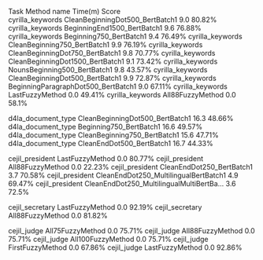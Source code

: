 Task                  Method name                                 Time(m) Score   
cyrilla_keywords      CleanBeginningDot500_BertBatch1                 9.0 80.82%
cyrilla_keywords      BeginningEnd1500_BertBatch1                     9.6 76.88%
cyrilla_keywords      Beginning750_BertBatch1                         9.4 76.49%
cyrilla_keywords      CleanBeginning750_BertBatch1                    9.9 76.19%
cyrilla_keywords      CleanBeginningDot750_BertBatch1                 9.8 70.77%
cyrilla_keywords      CleanBeginningDot1500_BertBatch1                9.1 73.42%
cyrilla_keywords      NounsBeginning500_BertBatch1                    9.8 43.57%
cyrilla_keywords      CleanBeginningDot500_BertBatch1                 9.9 72.87%
cyrilla_keywords      BeginningParagraphDot500_BertBatch1             9.0 67.11%
cyrilla_keywords      LastFuzzyMethod                                 0.0 49.41%
cyrilla_keywords      All88FuzzyMethod                                0.0  58.1%

d4la_document_type    CleanBeginningDot500_BertBatch1                16.3 48.66%
d4la_document_type    Beginning750_BertBatch1                        16.6 49.57%
d4la_document_type    CleanBeginning750_BertBatch1                   15.6 47.71%
d4la_document_type    CleanEndDot500_BertBatch1                      16.7 44.33%

cejil_president       LastFuzzyMethod                                 0.0 80.77%
cejil_president       All88FuzzyMethod                                0.0 22.23%
cejil_president       CleanEndDot250_BertBatch1                       3.7 70.58%
cejil_president       CleanEndDot250_MultilingualBertBatch1           4.9 69.47%
cejil_president       CleanEndDot250_MultilingualMultiBertBa…         3.6  72.5%

cejil_secretary       LastFuzzyMethod                                 0.0 92.19%
cejil_secretary       All88FuzzyMethod                                0.0 81.82%

cejil_judge           All75FuzzyMethod                                0.0 75.71%
cejil_judge           All88FuzzyMethod                                0.0 75.71%
cejil_judge           All100FuzzyMethod                               0.0 75.71%
cejil_judge           FirstFuzzyMethod                                0.0 67.86%
cejil_judge           LastFuzzyMethod                                 0.0 92.86%
